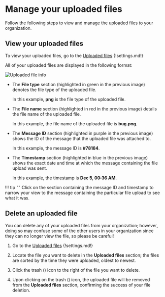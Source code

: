 # Manage your uploaded files

Follow the following steps to view and manage the uploaded files to your organization.

## View your uploaded files

To view your uploaded files, go to the [Uploaded files](/#settings/uploaded-files)
{!settings.md!}

All of your uploaded files are displayed in the following format:

![Uploaded file info](/static/images/help/uploaded-file.png)

* The **File type** section (highlighted in green in the previous image) denotes
the file type of the uploaded file.

    In this example, **png** is the file type of the uploaded file.

* The **File name** section (highlighted in red in the previous image) details
the file name of the uploaded file.

    In this example, the file name of the uploaded file is **bug.png**.

* The **Message ID** section (highlighted in purple in the previous image) shows
the ID of the message that the uploaded file was attached to.

    In this example, the message ID is **#78184**.

* The **Timestamp** section (highlighted in blue in the previous image) shows
the exact date and time at which the message containing the file upload was sent.

    In this example, the timestamp is **Dec 5, 00:36 AM**.

!!! tip ""
    Click on the section containing the message ID and timestamp to narrow your
    view to the message containing the particular file upload to see
    what it was.

## Delete an uploaded file

You can delete any of your uploaded files from your organization; however, doing
so may confuse some of the other users in your organization since they can no
longer view the file, so please be careful!

1. Go to the [Uploaded files](/#settings/uploaded-files)
{!settings.md!}

2. Locate the file you want to delete in the **Uploaded files** section; the
files are sorted by the time they were uploaded, oldest to newest.

3. Click the trash (<i class="icon-vector-trash"></i>) icon to the right of the
file you want to delete.

4. Upon clicking on the trash (<i class="icon-vector-trash"></i>) icon, the
uploaded file will be removed from the **Uploaded files** section, confirming
the success of your file deletion.

